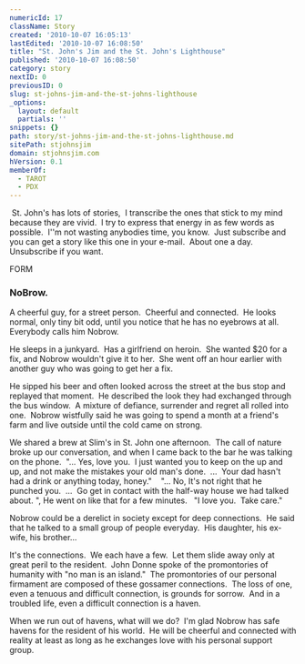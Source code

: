 ```yaml
---
numericId: 17
className: Story
created: '2010-10-07 16:05:13'
lastEdited: '2010-10-07 16:08:50'
title: "St. John's Jim and the St. John's Lighthouse"
published: '2010-10-07 16:08:50'
category: story
nextID: 0
previousID: 0
slug: st-johns-jim-and-the-st-johns-lighthouse
_options:
  layout: default
  partials: ''
snippets: {}
path: story/st-johns-jim-and-the-st-johns-lighthouse.md
sitePath: stjohnsjim
domain: stjohnsjim.com
hVersion: 0.1
memberOf:
  - TAROT
  - PDX
---
```


&nbsp;St. John's has lots of stories,&nbsp; I transcribe the ones that stick to my mind because they are vivid.&nbsp; I try to express that energy in as few words as possible.&nbsp; I''m not wasting anybodies time, you know.&nbsp; Just subscribe and you can get a story like this one in your e-mail.&nbsp; About one a day.&nbsp; Unsubscribe if you want.

FORM

### NoBrow.

A cheerful guy, for a street person.&nbsp; Cheerful and connected.&nbsp; He looks normal, only tiny bit odd, until you notice that he has no eyebrows at all.&nbsp; Everybody calls him Nobrow.

He sleeps in a junkyard.&nbsp; Has a girlfriend on heroin.&nbsp; She wanted $20 for a fix, and Nobrow wouldn't give it to her.&nbsp; She went off an hour earlier with another guy who was going to get her a fix.

He sipped his beer and often looked across the street at the bus stop and replayed that moment.&nbsp; He described the look they had exchanged through the bus window.&nbsp; A mixture of defiance, surrender and regret all rolled into one.&nbsp; Nobrow wistfully said he was going to spend a month at a friend's farm and live outside until the cold came on strong.

We shared a brew at Slim's in St. John one afternoon.&nbsp; The call of nature broke up our conversation, and when I came back to the bar he was talking on the phone.&nbsp; &quot;... Yes, love you.&nbsp; I just wanted you to keep on the up and up, and not make the mistakes your old man's done.&nbsp; ...&nbsp; Your dad hasn't had a drink or anything today, honey.&quot;&nbsp; &nbsp; &quot;... No, It's not right that he punched you.&nbsp; ...&nbsp; Go get in contact with the half-way house we had talked about. &quot;, He went on like that for a few minutes. &nbsp; &quot;I love you.&nbsp; Take care.&quot;&nbsp;

Nobrow could be a derelict in society except for deep connections.&nbsp; He said that he talked to a small group of people everyday.&nbsp; His daughter, his ex-wife, his brother...

It's the connections.&nbsp; We each have a few.&nbsp; Let them slide away only at great peril to the resident.&nbsp; John Donne spoke of the promontories of humanity with &quot;no man is an island.&quot;&nbsp; The promontories of our personal firmament are composed of these gossamer connections.&nbsp; The loss of one, even a tenuous and difficult connection, is grounds for sorrow.&nbsp; And in a troubled life, even a difficult connection is a haven.

When we run out of havens, what will we do?&nbsp; I'm glad Nobrow has safe havens for the resident of his world.&nbsp; He will be cheerful and connected with reality at least as long as he exchanges love with his personal support group.
